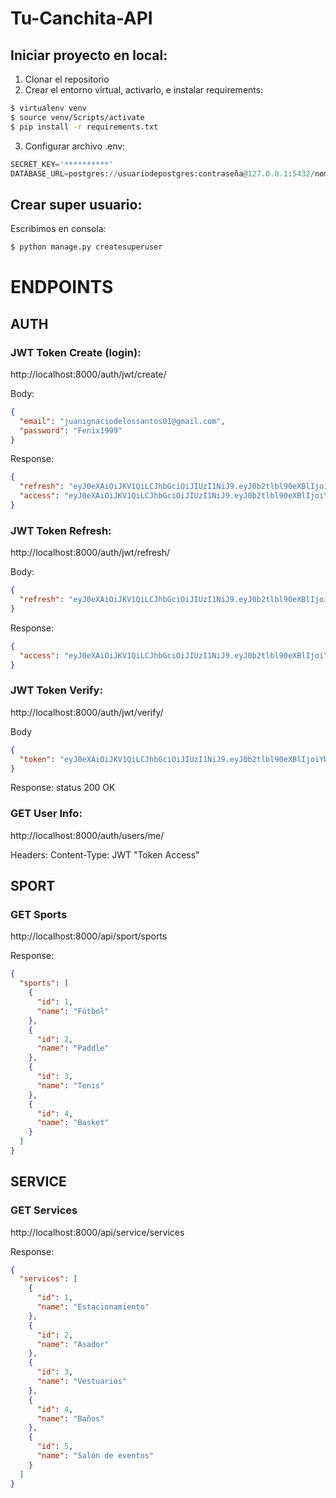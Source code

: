 # Tu-Canchita-API

## Iniciar proyecto en local:

1. Clonar el repositorio
2. Crear el entorno virtual, activarlo, e instalar requirements:

```bash
$ virtualenv venv
$ source venv/Scripts/activate
$ pip install -r requirements.txt
```

3. Configurar archivo .env:

```Python
SECRET_KEY='**********'
DATABASE_URL=postgres://usuariodepostgres:contraseña@127.0.0.1:5432/nombrebd
```

## Crear super usuario:

Escribimos en consola:

```bash
$ python manage.py createsuperuser
```

# ENDPOINTS

## AUTH

### JWT Token Create (login):

http://localhost:8000/auth/jwt/create/

Body:

```JSON
{
  "email": "juanignaciodelossantos01@gmail.com",
  "password": "Fenix1999"
}
```

Response:

```JSON
{
  "refresh": "eyJ0eXAiOiJKV1QiLCJhbGciOiJIUzI1NiJ9.eyJ0b2tlbl90eXBlIjoicmVmcmVzaCIsImV4cCI6MTY2MzExMjI5NCwianRpIjoiNjYyNzI4MzIzYWY3NGZiMDhjYzhmNWFjY2ViNTRhY2QiLCJ1c2VyX2lkIjoxfQ._RWDkBbVoWqpwah2KRc87IN--KhmkPJ6pzsVN_GqMP8",
  "access": "eyJ0eXAiOiJKV1QiLCJhbGciOiJIUzI1NiJ9.eyJ0b2tlbl90eXBlIjoiYWNjZXNzIiwiZXhwIjoxNjYxMTI1MDk0LCJqdGkiOiIxMjU4OGI2NWYwYTk0NjI3OTI4Zjc5MDdkMTdmYjk2MSIsInVzZXJfaWQiOjF9.LtLdFB9I_lV5715Ft9OFi_J05kK_5aN9CkbFVorpzjk"
}
```

### JWT Token Refresh:

http://localhost:8000/auth/jwt/refresh/

Body:

```JSON
{
  "refresh": "eyJ0eXAiOiJKV1QiLCJhbGciOiJIUzI1NiJ9.eyJ0b2tlbl90eXBlIjoicmVmcmVzaCIsImV4cCI6MTY2MzExMjI5NCwianRpIjoiNjYyNzI4MzIzYWY3NGZiMDhjYzhmNWFjY2ViNTRhY2QiLCJ1c2VyX2lkIjoxfQ._RWDkBbVoWqpwah2KRc87IN--KhmkPJ6pzsVN_GqMP8"
}
```

Response:

```JSON
{
  "access": "eyJ0eXAiOiJKV1QiLCJhbGciOiJIUzI1NiJ9.eyJ0b2tlbl90eXBlIjoiYWNjZXNzIiwiZXhwIjoxNjYxMTI1NDgxLCJqdGkiOiI3NGIxNTZjMjY0ODI0NjBiYTMxOThhZTI5NWFjODQyNSIsInVzZXJfaWQiOjF9.vbtXxdDqt25u1T7ekLvqgKkXzJlwJLAuDpVugJV9e8I"
}
```

### JWT Token Verify:

http://localhost:8000/auth/jwt/verify/

Body

```JSON
{
  "token": "eyJ0eXAiOiJKV1QiLCJhbGciOiJIUzI1NiJ9.eyJ0b2tlbl90eXBlIjoiYWNjZXNzIiwiZXhwIjoxNjYxMTI1NDgxLCJqdGkiOiI3NGIxNTZjMjY0ODI0NjBiYTMxOThhZTI5NWFjODQyNSIsInVzZXJfaWQiOjF9.vbtXxdDqt25u1T7ekLvqgKkXzJlwJLAuDpVugJV9e8I"
}
```

Response: status 200 OK

### GET User Info:

http://localhost:8000/auth/users/me/

Headers: Content-Type: JWT "Token Access"

## SPORT

### GET Sports

http://localhost:8000/api/sport/sports

Response:

```JSON
{
  "sports": [
    {
      "id": 1,
      "name": "Fútbol"
    },
    {
      "id": 2,
      "name": "Paddle"
    },
    {
      "id": 3,
      "name": "Tenis"
    },
    {
      "id": 4,
      "name": "Basket"
    }
  ]
}
```

## SERVICE

### GET Services

http://localhost:8000/api/service/services

Response:

```JSON
{
  "services": [
    {
      "id": 1,
      "name": "Estacionamiento"
    },
    {
      "id": 2,
      "name": "Asador"
    },
    {
      "id": 3,
      "name": "Vestuarios"
    },
    {
      "id": 4,
      "name": "Baños"
    },
    {
      "id": 5,
      "name": "Salón de eventos"
    }
  ]
}
```
